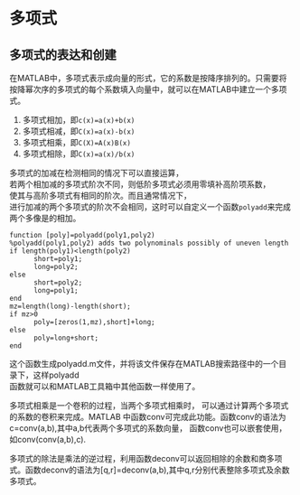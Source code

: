 # 多项式
## 多项式的表达和创建
在MATLAB中，多项式表示成向量的形式，它的系数是按降序排列的。只需要将按降幂次序的多项式的每个系数填入向量中，就可以在MATLAB中建立一个多项式。

1. 多项式相加，即`c(x)=a(x)+b(x)`
2. 多项式相减，即`C(x)=a(x)-b(x)`
3. 多项式相乘，即`C(X)=A(x)B(x)`
4. 多项式相除，即`C(x)=a(x)/b(x)`

多项式的加减在检测相同的情况下可以直接运算，  
若两个相加减的多项式阶次不同，则低阶多项式必须用零填补高阶项系数，  
使其与高阶多项式有相同的阶次。而且通常情况下，  
进行加减的两个多项式的阶次不会相同，这时可以自定义一个函数`polyadd`来完成两个多像是的相加。  
```
function [poly]=polyadd(poly1,poly2)
%polyadd(poly1,poly2) adds two polynominals possibly of uneven length
if length(poly1)<length(poly2)
      short=poly1;
      long=poly2;
else
      short=poly2;
      long=poly1;
end
mz=length(long)-length(short);
if mz>0
      poly=[zeros(1,mz),short]+long;
else
      poly=long+short;
end

```

这个函数生成polyadd.m文件，并将该文件保存在MATLAB搜索路径中的一个目录下，这样polyadd  
函数就可以和MATLAB工具箱中其他函数一样使用了。


多项式相乘是一个卷积的过程，当两个多项式相乘时，
可以通过计算两个多项式的系数的卷积来完成。MATLAB
中函数conv可完成此功能。函数conv的语法为c=conv(a,b),其中a,b代表两个多项式的系数向量，  函数conv也可以嵌套使用，如conv(conv(a,b),c).

多项式的除法是乘法的逆过程，利用函数deconv可以返回相除的余数和商多项式。函数deconv的语法为[q,r]=deconv(a,b),其中q,r分别代表整除多项式及余数多项式。  
